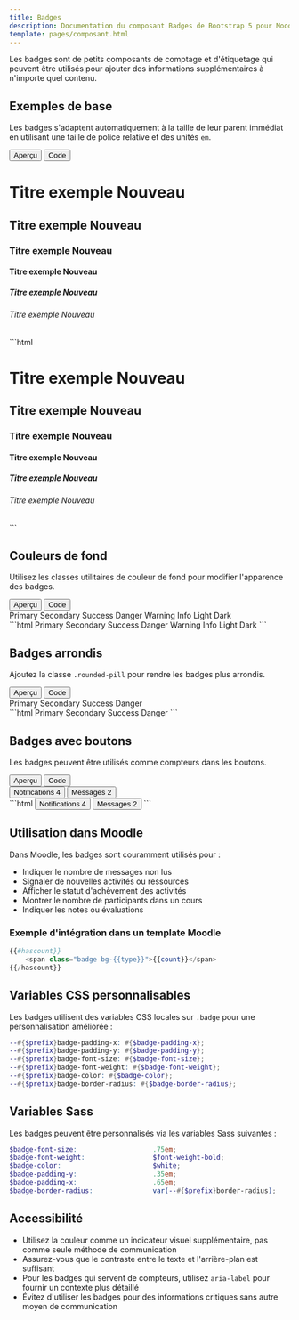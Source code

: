 ```yaml
---
title: Badges
description: Documentation du composant Badges de Bootstrap 5 pour Moodle
template: pages/composant.html
---
```



Les badges sont de petits composants de comptage et d'étiquetage qui peuvent être utilisés pour ajouter des informations supplémentaires à n'importe quel contenu.

## Exemples de base

Les badges s'adaptent automatiquement à la taille de leur parent immédiat en utilisant une taille de police relative et des unités `em`.

<div class="preview-tabs">
    <div class="preview-tabs-headers">
        <button class="preview-tab-header active">Aperçu</button>
        <button class="preview-tab-header">Code</button>
    </div>
    <div class="preview-tab-content">
        <div class="component-preview">
            <h1>Titre exemple <span class="badge bg-secondary">Nouveau</span></h1>
            <h2>Titre exemple <span class="badge bg-secondary">Nouveau</span></h2>
            <h3>Titre exemple <span class="badge bg-secondary">Nouveau</span></h3>
            <h4>Titre exemple <span class="badge bg-secondary">Nouveau</span></h4>
            <h5>Titre exemple <span class="badge bg-secondary">Nouveau</span></h5>
            <h6>Titre exemple <span class="badge bg-secondary">Nouveau</span></h6>
        </div>
    </div>
    <div class="preview-tab-content">
        ```html
        <h1>Titre exemple <span class="badge bg-secondary">Nouveau</span></h1>
        <h2>Titre exemple <span class="badge bg-secondary">Nouveau</span></h2>
        <h3>Titre exemple <span class="badge bg-secondary">Nouveau</span></h3>
        <h4>Titre exemple <span class="badge bg-secondary">Nouveau</span></h4>
        <h5>Titre exemple <span class="badge bg-secondary">Nouveau</span></h5>
        <h6>Titre exemple <span class="badge bg-secondary">Nouveau</span></h6>
        ```
    </div>
</div>

## Couleurs de fond

Utilisez les classes utilitaires de couleur de fond pour modifier l'apparence des badges.

<div class="preview-tabs">
    <div class="preview-tabs-headers">
        <button class="preview-tab-header active">Aperçu</button>
        <button class="preview-tab-header">Code</button>
    </div>
    <div class="preview-tab-content">
        <div class="component-preview">
            <span class="badge bg-primary">Primary</span>
            <span class="badge bg-secondary">Secondary</span>
            <span class="badge bg-success">Success</span>
            <span class="badge bg-danger">Danger</span>
            <span class="badge bg-warning text-dark">Warning</span>
            <span class="badge bg-info text-dark">Info</span>
            <span class="badge bg-light text-dark">Light</span>
            <span class="badge bg-dark">Dark</span>
        </div>
    </div>
    <div class="preview-tab-content">
        ```html
        <span class="badge bg-primary">Primary</span>
        <span class="badge bg-secondary">Secondary</span>
        <span class="badge bg-success">Success</span>
        <span class="badge bg-danger">Danger</span>
        <span class="badge bg-warning text-dark">Warning</span>
        <span class="badge bg-info text-dark">Info</span>
        <span class="badge bg-light text-dark">Light</span>
        <span class="badge bg-dark">Dark</span>
        ```
    </div>
</div>

## Badges arrondis

Ajoutez la classe `.rounded-pill` pour rendre les badges plus arrondis.

<div class="preview-tabs">
    <div class="preview-tabs-headers">
        <button class="preview-tab-header active">Aperçu</button>
        <button class="preview-tab-header">Code</button>
    </div>
    <div class="preview-tab-content">
        <div class="component-preview">
            <span class="badge rounded-pill bg-primary">Primary</span>
            <span class="badge rounded-pill bg-secondary">Secondary</span>
            <span class="badge rounded-pill bg-success">Success</span>
            <span class="badge rounded-pill bg-danger">Danger</span>
        </div>
    </div>
    <div class="preview-tab-content">
        ```html
        <span class="badge rounded-pill bg-primary">Primary</span>
        <span class="badge rounded-pill bg-secondary">Secondary</span>
        <span class="badge rounded-pill bg-success">Success</span>
        <span class="badge rounded-pill bg-danger">Danger</span>
        ```
    </div>
</div>

## Badges avec boutons

Les badges peuvent être utilisés comme compteurs dans les boutons.

<div class="preview-tabs">
    <div class="preview-tabs-headers">
        <button class="preview-tab-header active">Aperçu</button>
        <button class="preview-tab-header">Code</button>
    </div>
    <div class="preview-tab-content">
        <div class="component-preview">
            <button type="button" class="btn btn-primary">
                Notifications <span class="badge bg-secondary">4</span>
            </button>
            <button type="button" class="btn btn-success">
                Messages <span class="badge bg-white text-success">2</span>
            </button>
        </div>
    </div>
    <div class="preview-tab-content">
        ```html
        <button type="button" class="btn btn-primary">
            Notifications <span class="badge bg-secondary">4</span>
        </button>
        <button type="button" class="btn btn-success">
            Messages <span class="badge bg-white text-success">2</span>
        </button>
        ```
    </div>
</div>

## Utilisation dans Moodle

Dans Moodle, les badges sont couramment utilisés pour :

- Indiquer le nombre de messages non lus
- Signaler de nouvelles activités ou ressources
- Afficher le statut d'achèvement des activités
- Montrer le nombre de participants dans un cours
- Indiquer les notes ou évaluations

### Exemple d'intégration dans un template Moodle

```php
{{#hascount}}
    <span class="badge bg-{{type}}">{{count}}</span>
{{/hascount}}
```

## Variables CSS personnalisables

Les badges utilisent des variables CSS locales sur `.badge` pour une personnalisation améliorée :

```scss
--#{$prefix}badge-padding-x: #{$badge-padding-x};
--#{$prefix}badge-padding-y: #{$badge-padding-y};
--#{$prefix}badge-font-size: #{$badge-font-size};
--#{$prefix}badge-font-weight: #{$badge-font-weight};
--#{$prefix}badge-color: #{$badge-color};
--#{$prefix}badge-border-radius: #{$badge-border-radius};
```

## Variables Sass

Les badges peuvent être personnalisés via les variables Sass suivantes :

```scss
$badge-font-size:                   .75em;
$badge-font-weight:                 $font-weight-bold;
$badge-color:                       $white;
$badge-padding-y:                   .35em;
$badge-padding-x:                   .65em;
$badge-border-radius:               var(--#{$prefix}border-radius);
```

## Accessibilité

- Utilisez la couleur comme un indicateur visuel supplémentaire, pas comme seule méthode de communication
- Assurez-vous que le contraste entre le texte et l'arrière-plan est suffisant
- Pour les badges qui servent de compteurs, utilisez `aria-label` pour fournir un contexte plus détaillé
- Évitez d'utiliser les badges pour des informations critiques sans autre moyen de communication